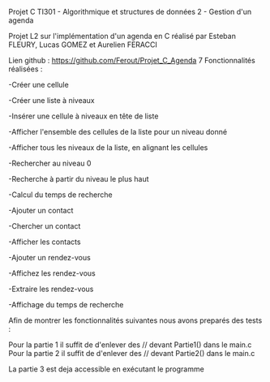 Projet C TI301 - Algorithmique et structures de données 2 - Gestion d'un agenda

Projet L2 sur l'implémentation d'un agenda en C réalisé par Esteban FLEURY, Lucas GOMEZ et
Aurelien FERACCI

Lien github : https://github.com/Ferout/Projet_C_Agenda
7
Fonctionnalités réalisées :

-Créer une cellule

-Créer une liste à niveaux

-Insérer une cellule à niveaux en tête de liste

-Afficher l'ensemble des cellules de la liste pour un niveau donné

-Afficher tous les niveaux de la liste, en alignant les cellules

-Rechercher au niveau 0

-Recherche à partir du niveau le plus haut

-Calcul du temps de recherche

-Ajouter un contact

-Chercher un contact

-Afficher les contacts

-Ajouter un rendez-vous

-Affichez les rendez-vous

-Extraire les rendez-vous

-Affichage du temps de recherche

Afin de montrer les fonctionnalités suivantes nous avons preparés des tests :

Pour la partie 1 il suffit de d'enlever des // devant Partie1() dans le main.c
Pour la partie 2 il suffit de d'enlever des // devant Partie2() dans le main.c

La partie 3 est deja accessible en exécutant le programme
